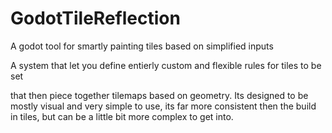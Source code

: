 # GodotTileReflection
A godot tool for smartly painting tiles based on simplified inputs

A system that let you define entierly custom and flexible rules for tiles to be set

that then piece together tilemaps based on geometry. Its designed to be mostly visual and very simple to use, its far more consistent then the build in tiles, but can be a little bit more complex to get into.

